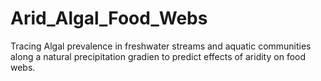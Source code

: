 # Arid_Algal_Food_Webs
Tracing Algal prevalence in freshwater streams and aquatic communities along a natural precipitation gradien to predict effects of aridity on food webs.
